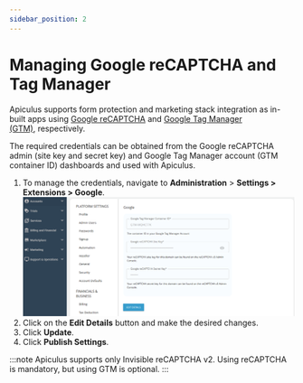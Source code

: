 ```yaml
---
sidebar_position: 2
---
```

# Managing Google reCAPTCHA and Tag Manager

Apiculus supports form protection and marketing stack integration as in-built apps using [Google reCAPTCHA](https://www.google.com/recaptcha/) and [Google Tag Manager (GTM)](https://tagmanager.google.com/), respectively.

The required credentials can be obtained from the Google reCAPTCHA admin (site key and secret key) and Google Tag Manager account (GTM container ID) dashboards and used with Apiculus. 

1. To manage the credentials, navigate to **Administration** > **Settings > Extensions > Google**.
   ![Managing Google reCAPTCHA and Tag Manager](img/ManagingGooglereCAPTCHAandTagManager.png)
2. Click on the **Edit Details** button and make the desired changes.
3. Click **Update**.
4. Click **Publish Settings**.

:::note
Apiculus supports only Invisible reCAPTCHA v2. Using reCAPTCHA is mandatory, but using GTM is optional.
:::




